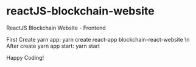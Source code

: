 # reactJS-blockchain-website
ReactJS Blockchain Website - Frontend

First Create yarn app:  yarn create react-app blockchain-react-website \n
After create yarn app start: yarn start

Happy Coding!
